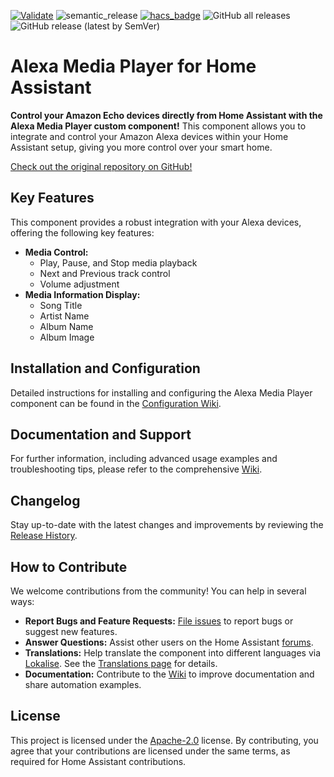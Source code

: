 [![Validate](https://github.com/alandtse/alexa_media_player/actions/workflows/validate.yaml/badge.svg)](https://github.com/alandtse/alexa_media_player/actions/workflows/validate.yaml)
![semantic_release](https://github.com/alandtse/alexa_media_player/workflows/semantic_release/badge.svg)
[![hacs_badge](https://img.shields.io/badge/HACS-Default-orange.svg)](https://github.com/hacs/integration)
![GitHub all releases](https://img.shields.io/github/downloads/alandtse/alexa_media_player/total)
![GitHub release (latest by SemVer)](https://img.shields.io/github/downloads/alandtse/alexa_media_player/latest/total)

# Alexa Media Player for Home Assistant

**Control your Amazon Echo devices directly from Home Assistant with the Alexa Media Player custom component!**  This component allows you to integrate and control your Amazon Alexa devices within your Home Assistant setup, giving you more control over your smart home.

[Check out the original repository on GitHub!](https://github.com/alandtse/alexa_media_player)

## Key Features

This component provides a robust integration with your Alexa devices, offering the following key features:

*   **Media Control:**
    *   Play, Pause, and Stop media playback
    *   Next and Previous track control
    *   Volume adjustment
*   **Media Information Display:**
    *   Song Title
    *   Artist Name
    *   Album Name
    *   Album Image

## Installation and Configuration

Detailed instructions for installing and configuring the Alexa Media Player component can be found in the [Configuration Wiki](https://github.com/alandtse/alexa_media_player/wiki/Configuration).

## Documentation and Support

For further information, including advanced usage examples and troubleshooting tips, please refer to the comprehensive [Wiki](https://github.com/alandtse/alexa_media_player/wiki).

## Changelog

Stay up-to-date with the latest changes and improvements by reviewing the [Release History](https://github.com/alandtse/alexa_media_player/releases).

## How to Contribute

We welcome contributions from the community! You can help in several ways:

*   **Report Bugs and Feature Requests:**  [File issues](https://github.com/alandtse/alexa_media_player/issues) to report bugs or suggest new features.
*   **Answer Questions:** Assist other users on the Home Assistant [forums](https://community.home-assistant.io/t/echo-devices-alexa-as-media-player-testers-needed/58639).
*   **Translations:** Help translate the component into different languages via [Lokalise](https://app.lokalise.com/project/465185555eee18dd537ca6.39714580/).  See the [Translations page](https://github.com/alandtse/alexa_media_player/wiki/Translations) for details.
*   **Documentation:**  Contribute to the [Wiki](https://github.com/alandtse/alexa_media_player/wiki) to improve documentation and share automation examples.

## License

This project is licensed under the [Apache-2.0](LICENSE) license.  By contributing, you agree that your contributions are licensed under the same terms, as required for Home Assistant contributions.